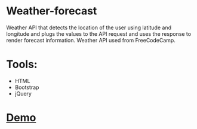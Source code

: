 # Weather-forecast
Weather API that detects the location of the user using latitude and longitude and plugs the values to the API request and uses the response to render forecast information.
Weather API used from FreeCodeCamp.

# Tools:
- HTML
- Bootstrap
- jQuery

# [Demo](https://codepen.io/sam-shudukhi/full/vpJYav/)

